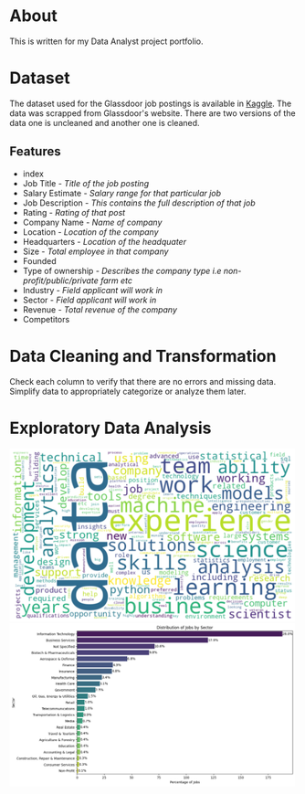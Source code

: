 <h1>About</h1>
This is written for my Data Analyst project portfolio.
<h1>Dataset</h1>
The dataset used for the Glassdoor job postings is available in <a href='https://www.kaggle.com/datasets/rashikrahmanpritom/data-science-job-posting-on-glassdoor'>Kaggle</a>.
The data was scrapped from Glassdoor's website. There are two versions of the data one is uncleaned and another one is cleaned.
<h2>Features</h2>
  <ul>
    <li>index</li>
    <li>Job Title - <i>Title of the job posting</i></li>
    <li>Salary Estimate - <i>Salary range for that particular job</i></li>
    <li>Job Description - <i>This contains the full description of that job</i></li>
    <li>Rating - <i>Rating of that post</i></li>
    <li>Company Name - <i>Name of company</i></li>
    <li>Location - <i>Location of the company</i></li>
    <li>Headquarters - <i>Location of the headquater</i></li>
    <li>Size - <i>Total employee in that company</i></li>
    <li>Founded</li>
    <li>Type of ownership - <i>Describes the company type i.e non-profit/public/private farm etc</i></li>
    <li>Industry - <i>Field applicant will work in</i></li>
    <li>Sector - <i>Field applicant will work in</i></li>
    <li>Revenue - <i>Total revenue of the company</i></li>
    <li>Competitors</li>
  </ul>
<h1>Data Cleaning and Transformation</h1>
Check each column to verify that there are no errors and missing data.
<br>
Simplify data to appropriately categorize or analyze them later.
<h1>Exploratory Data Analysis</h1>
<img src='Images/WordCloud.png' width=500px, length=150px alt='Word Cloud'>
<img src='Images/Sector.png' width=500px, length=150px alt='Sector'>
